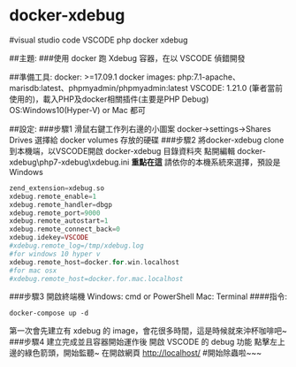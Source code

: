 # docker-xdebug
#visual studio code VSCODE php docker xdebug

##主題:
###使用 docker 跑 Xdebug 容器，在以 VSCODE 偵錯開發

##準備工具:
docker: >=17.09.1
docker images:
php:7.1-apache、marisdb:latest、phpmyadmin/phpmyadmin:latest
VSCODE: 1.21.0 (筆者當前使用的)，載入PHP及docker相關插件(主要是PHP Debug)
OS:Windows10(Hyper-V) or Mac 都可

##設定:
###步驟1
滑鼠右鍵工作列右邊的小圖案 docker->settings->Shares Drives
選擇給 docker volumes 存放的硬碟
###步驟2
將docker-xdebug clone 到本機端，以VSCODE開啟 docker-xdebug 目錄資料夾
點開編輯 docker-xdebug\php7-xdebug\xdebug.ini
**重點在這**
請依你的本機系統來選擇，預設是 Windows
```php
zend_extension=xdebug.so
xdebug.remote_enable=1
xdebug.remote_handler=dbgp
xdebug.remote_port=9000
xdebug.remote_autostart=1
xdebug.remote_connect_back=0
xdebug.idekey=VSCODE
#xdebug.remote_log=/tmp/xdebug.log
#for windows 10 hyper v
xdebug.remote_host=docker.for.win.localhost
#for mac osx
#xdebug.remote_host=docker.for.mac.localhost
```
###步驟3
開啟終端機
Windows: cmd or PowerShell
Mac: Terminal
####指令:
```shell
docker-compose up -d
```
第一次會先建立有 xdebug 的 image，會花很多時間，這是時候就來沖杯咖啡吧~
###步驟4
建立完成並且容器開始運作後
開啟 VSCODE 的 debug 功能
點擊左上邊的綠色箭頭，開始監聽~
在開啟網頁 [http://localhost/](http://localhost/ "http://localhost/")
#開始除蟲啦~~~

